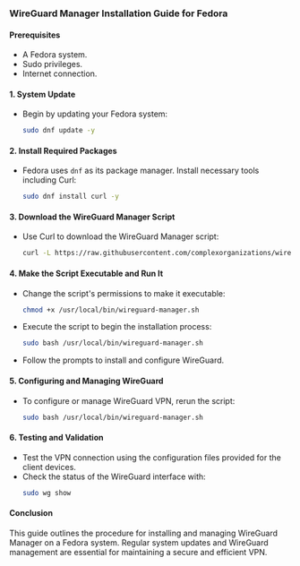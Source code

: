 ### WireGuard Manager Installation Guide for Fedora

#### Prerequisites

- A Fedora system.
- Sudo privileges.
- Internet connection.

#### 1. System Update

- Begin by updating your Fedora system:
  ```bash
  sudo dnf update -y
  ```

#### 2. Install Required Packages

- Fedora uses `dnf` as its package manager. Install necessary tools including Curl:
  ```bash
  sudo dnf install curl -y
  ```

#### 3. Download the WireGuard Manager Script

- Use Curl to download the WireGuard Manager script:
  ```bash
  curl -L https://raw.githubusercontent.com/complexorganizations/wireguard-manager/main/wireguard-manager.sh -o /usr/local/bin/wireguard-manager.sh
  ```

#### 4. Make the Script Executable and Run It

- Change the script's permissions to make it executable:
  ```bash
  chmod +x /usr/local/bin/wireguard-manager.sh
  ```
- Execute the script to begin the installation process:
  ```bash
  sudo bash /usr/local/bin/wireguard-manager.sh
  ```
- Follow the prompts to install and configure WireGuard.

#### 5. Configuring and Managing WireGuard

- To configure or manage WireGuard VPN, rerun the script:
  ```bash
  sudo bash /usr/local/bin/wireguard-manager.sh
  ```

#### 6. Testing and Validation

- Test the VPN connection using the configuration files provided for the client devices.
- Check the status of the WireGuard interface with:
  ```bash
  sudo wg show
  ```

#### Conclusion

This guide outlines the procedure for installing and managing WireGuard Manager on a Fedora system. Regular system updates and WireGuard management are essential for maintaining a secure and efficient VPN.
